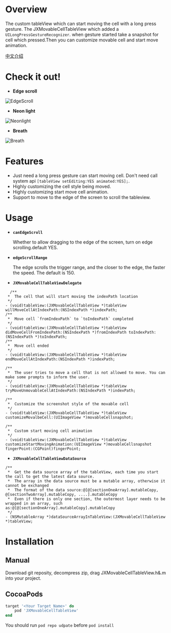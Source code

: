 # Overview

The custom tableView which can start moving the cell with a long press gesture.
The JXMovableCellTableView which added a `UILongPressGestureRecognizer`. when gesture started take a snapshot for cell which pressed.Then you can customize movable cell and start move animation.


[中文介绍](https://www.jianshu.com/p/ce382f9bc794)

# Check it out!

- **Edge scroll**

![EdgeScroll](https://github.com/pujiaxin33/JXMovableCellTableView/blob/master/JXMovableCellTableView/Gifs/EdgeScroll.gif)

- **Neon light**

![Neonlight](https://github.com/pujiaxin33/JXMovableCellTableView/blob/master/JXMovableCellTableView/Gifs/NeonLight.gif)

- **Breath**

![Breath](https://github.com/pujiaxin33/JXMovableCellTableView/blob/master/JXMovableCellTableView/Gifs/Breath.gif)


# Features
- Just need a long press gesture can start moving cell. Don't need call system api `[tableView setEditing:YES animated:YES];`.
- Highly customizing the cell style being moved.
- Highly customizing start move cell animation.
- Support to move to the edge of the screen to scroll the tableview.

# Usage
 
- **`canEdgeScroll`**

  Whether to allow dragging to the edge of the screen, turn on edge scrolling.default YES.

- **`edgeScrollRange`**

  The edge scrolls the trigger range, and the closer to the edge, the faster the speed. The default is 150.
  
- **`JXMovableCellTableViewDelegate`**
  
```
  /**
 *  The cell that will start moving the indexPath location
 */
- (void)tableView:(JXMovableCellTableView *)tableView willMoveCellAtIndexPath:(NSIndexPath *)indexPath;
/**
 *  Move cell `fromIndexPath` to `toIndexPath` completed
 */
- (void)tableView:(JXMovableCellTableView *)tableView didMoveCellFromIndexPath:(NSIndexPath *)fromIndexPath toIndexPath:(NSIndexPath *)toIndexPath;
/**
 *  Move cell ended
 */
- (void)tableView:(JXMovableCellTableView *)tableView endMoveCellAtIndexPath:(NSIndexPath *)indexPath;

/**
 *  The user tries to move a cell that is not allowed to move. You can make some prompts to inform the user.
 */
- (void)tableView:(JXMovableCellTableView *)tableView tryMoveUnmovableCellAtIndexPath:(NSIndexPath *)indexPath;

/**
 *  Customize the screenshot style of the movable cell
 */
- (void)tableView:(JXMovableCellTableView *)tableView customizeMovalbeCell:(UIImageView *)movableCellsnapshot;

/**
 *  Custom start moving cell animation
 */
- (void)tableView:(JXMovableCellTableView *)tableView customizeStartMovingAnimation:(UIImageView *)movableCellsnapshot fingerPoint:(CGPoint)fingerPoint;
```

- **`JXMovableCellTableViewDataSource`**

```
/**
 *  Get the data source array of the tableView, each time you start the call to get the latest data source.
 *  The array in the data source must be a mutable array, otherwise it cannot be exchanged
 *  The format of the data source:@[@[sectionOneArray].mutableCopy, @[sectionTwoArray].mutableCopy, ....].mutableCopy
 *  Even if there is only one section, the outermost layer needs to be wrapped in an array, such as:@[@[sectionOneArray].mutableCopy].mutableCopy
 */
- (NSMutableArray *)dataSourceArrayInTableView:(JXMovableCellTableView *)tableView;
```

# Installation

## Manual

Download git reposity, decompress zip, drag JXMovableCellTableView.h&.m into your project.

## CocoaPods

```ruby
target '<Your Target Name>' do
    pod 'JXMovableCellTableView'
end
```
You should run `pod repo udpate` before `pod install`

